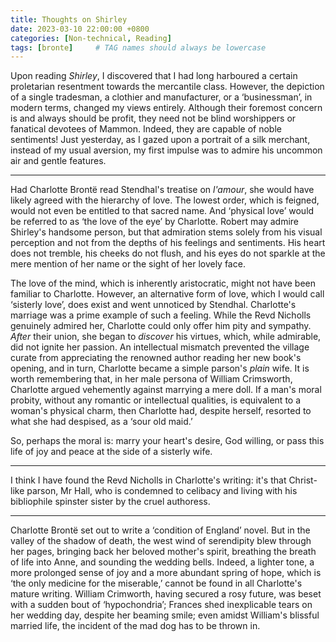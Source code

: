 ```yaml
---
title: Thoughts on Shirley
date: 2023-03-10 22:00:00 +0800
categories: [Non-technical, Reading]
tags: [bronte]     # TAG names should always be lowercase
---
```


Upon reading _Shirley_, I discovered that I had long harboured a certain proletarian resentment towards the mercantile class. However, the depiction of a single tradesman, a clothier and manufacturer, or a ‘businessman’, in modern terms, changed my views entirely. Although their foremost concern is and always should be profit, they need not be blind worshippers or fanatical devotees of Mammon. Indeed, they are capable of noble sentiments! Just yesterday, as I gazed upon a portrait of a silk merchant, instead of my usual aversion, my first impulse was to admire his uncommon air and gentle features.

---

Had Charlotte Brontë read Stendhal's treatise on _l'amour_, she would have likely agreed with the hierarchy of love. The lowest order, which is feigned, would not even be entitled to that sacred name. And ‘physical love’ would be referred to as ‘the love of the eye’ by Charlotte. Robert may admire Shirley's handsome person, but that admiration stems solely from his visual perception and not from the depths of his feelings and sentiments. His heart does not tremble, his cheeks do not flush, and his eyes do not sparkle at the mere mention of her name or the sight of her lovely face.

The love of the mind, which is inherently aristocratic, might not have been familiar to Charlotte. However, an alternative form of love, which I would call ‘sisterly love’, does exist and went unnoticed by Stendhal. Charlotte's marriage was a prime example of such a feeling. While the Revd Nicholls genuinely admired her, Charlotte could only offer him pity and sympathy. _After_ their union, she began to _discover_ his virtues, which, while admirable, did not ignite her passion. An intellectual mismatch prevented the village curate from appreciating the renowned author reading her new book's opening, and in turn, Charlotte became a simple parson's _plain_ wife. It is worth remembering that, in her male persona of William Crimsworth, Charlotte argued vehemently against marrying a mere doll. If a man's moral probity, without any romantic or intellectual qualities, is equivalent to a woman's physical charm, then Charlotte had, despite herself, resorted to what she had despised, as a ‘sour old maid.’

So, perhaps the moral is: marry your heart's desire, God willing, or pass this life of joy and peace at the side of a sisterly wife.

---

I think I have found the Revd Nicholls in Charlotte's writing: it's that Christ-like parson, Mr Hall, who is condemned to celibacy and living with his bibliophile spinster sister by the cruel authoress.

---

Charlotte Brontë set out to write a ‘condition of England’ novel. But in the valley of the shadow of death, the west wind of serendipity blew through her pages, bringing back her beloved mother's spirit, breathing the breath of life into Anne, and sounding the wedding bells. Indeed, a lighter tone, a more prolonged sense of joy and a more abundant spring of hope, which is ‘the only medicine for the miserable,’ cannot be found in all Charlotte's mature writing. William Crimworth, having secured a rosy future, was beset with a sudden bout of ‘hypochondria’; Frances shed inexplicable tears on her wedding day, despite her beaming smile; even amidst William's blissful married life, the incident of the mad dog has to be thrown in.